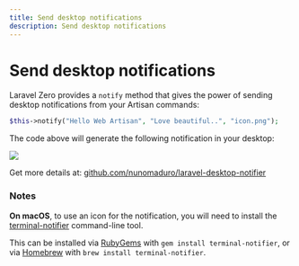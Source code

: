 ```yaml
---
title: Send desktop notifications
description: Send desktop notifications
---
```


# Send desktop notifications

Laravel Zero provides a `notify` method that gives the power of sending desktop notifications from your Artisan commands:

```php
$this->notify("Hello Web Artisan", "Love beautiful..", "icon.png");
```

The code above will generate the following notification in your desktop:

<img src="https://raw.githubusercontent.com/nunomaduro/laravel-desktop-notifier/stable/docs/icon.png" class="md:w-4/5 md:mx-auto">

Get more details at: [github.com/nunomaduro/laravel-desktop-notifier](https://github.com/nunomaduro/laravel-desktop-notifier)

<a name="notes"></a>
### Notes

**On macOS**, to use an icon for the notification, you will need to install the [terminal-notifier](https://github.com/julienXX/terminal-notifier) command-line tool.

This can be installed via [RubyGems](https://rubygems.org/gems/terminal-notifier) with `gem install terminal-notifier`, or via [Homebrew](https://brew.sh) with `brew install terminal-notifier`.

